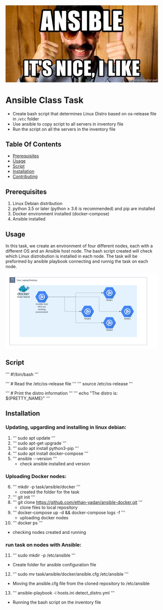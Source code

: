 ![Ansible Is Nice](ansibleitsnice.jpg)

# Ansible Class Task

- Create bash script that determines Linux Distro based on os-release file in `/etc` folder
- Use ansible to copy script to all servers in inventory file
- Run the script on all the servers in the inventory file


## Table Of Contents

- [Prerequisites](#prerequisites)
- [Usage](#usage)
- [Script](#script)
- [Installation](#installation)
- [Contributing](#contributing)


## Prerequisites
1. Linux Debian distribution
2. python 3.5 or later (python ≥ 3.6 is recommended) and pip are installed
3. Docker environment installed (docker-compose)
4. Ansible installed


## Usage 
In this task, we create an environment of four different nodes, each with a different OS and an Ansible host node. 
The bash script created will check which Linux distrobution is installed in each node. 
The task will be preformed by ansible playbook connecting and runnig the task on each node. 

![Architecture](ansible_arch.png)


## Script 
''' #!/bin/bash '''

''' # Read the /etc/os-release file ''' 
''' source /etc/os-release '''

''' # Print the distro information ''' 
''' echo "The distro is: ${PRETTY_NAME}" '''


## Installation 
### Updating, upgarding and installing in linux debian: 

1. ''' sudo apt update '''
2. ''' sudo apt-get upgrade '''
3. ''' sudo apt install python3-pip '''
4. ''' sudo apt install docker-compose '''
5. ''' ansible --version '''
   * check ansible installed and version 

### Uploading Docker nodes: 

6. ''' mkdir -p task/ansible/docker '''
   * created the folder for the task  
7. ''' git init '''
8. ''' git clone https://github.com/ethan-yadan/ansible-docker.git '''
   * clone files to local repository
9. ''' docker-compose up -d && docker-compose logs -f '''
   * uploading docker nodes
10. ''' docker ps '''
   * checking nodes created and running

### run task on nodes with Ansible: 

11. ''' sudo mkdir -p /etc/ansible '''
   * Create folder for ansible configuration file 
12. ''' sudo mv task/ansible/docker/ansible.cfg /etc/ansible '''
   * Moving the ansible.cfg file from the cloned repository to /etc/ansible
13. ''' ansible-playbook -i hosts.ini detect_distro.yml '''
   * Running the bash script on the inventory file


